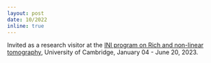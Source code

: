 ```yaml
---
layout: post
date: 10/2022
inline: true
---
```


Invited as a research visitor at the [INI program on Rich and non-linear tomography](https://www.newton.ac.uk/event/rnt/), University of Cambridge, January 04 - June 20, 2023.